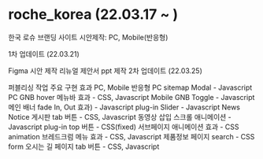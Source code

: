 # roche_korea (22.03.17 ~ )
한국 로슈 브랜딩 사이트
시안제작: PC, Mobile(반응형)

1차 업데이트 (22.03.21)

Figma 시안 제작
리뉴얼 제안서 ppt 제작
2차 업데이트 (22.03.25)

퍼블리싱 작업
주요 구현 효과
PC, Mobile 반응형
PC sitemap Modal - Javascript
PC GNB hover 메뉴바 효과 - CSS, Javascript
Mobile GNB Toggle - Javascript
메인 배너 fade In, Out 효과) - Javascript plug-in
Slider - Javascript
News Notice 게시판 tab 버튼 - CSS, Javascript
동영상 삽입
스크롤 애니메이션 - Javascript plug-in
top 버튼 - CSS(fixed)
서브페이지 애니메이션 효과 - CSS animation
브레드크럼 메뉴 효과 - CSS, Javascript
제품정보 페이지 search - CSS form
오시는 길 페이지 tab 버튼 - CSS, Javascript
